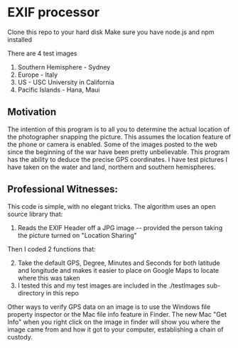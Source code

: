 # EXIF processor

Clone this repo to your hard disk
Make sure you have node.js and npm installed

There are 4 test images

1. Southern Hemisphere - Sydney
2. Europe - Italy
3. US - USC University in California
4. Pacific Islands - Hana, Maui

## Motivation

The intention of this program is to all you to determine the actual location of the photographer snapping the picture.  This assumes the location 
feature of the phone or camera is enabled.  Some of the images posted to the web since the beginning of the war have been pretty unbelievable.  This
program has the ability to deduce the precise GPS coordinates.  I have test pictures I have taken on the water and land, northern and southern hemispheres.

## Professional Witnesses:

This code is simple, with no elegant tricks.  The algorithm uses an open source library that:

1. Reads the EXIF Header off a JPG image -- provided the person taking the picture turned on "Location Sharing"

Then I coded 2 functions that:

2. Take the default GPS, Degree, Minutes and Seconds for both latitude and longitude and makes it easier to place on Google Maps to locate where this was taken
3. I tested this and my test images are included in the ./testImages sub-directory in this repo

Other ways to verify GPS data on an image is to use the Windows file property inspector or the Mac file info feature in Finder. The new Mac "Get Info" when you right click on the image in finder will show you where the image came from and how it got to your computer, establishing a chain of custody.
